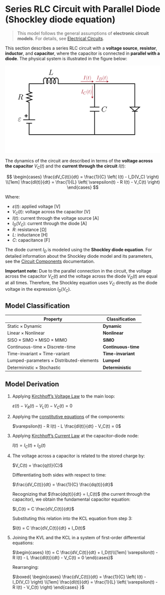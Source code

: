 # Series RLC Circuit with Parallel Diode (Shockley diode equation)

> This model follows the general assumptions of **electronic circuit models**.
> For details, see [Electrical Circuits](/models/circuits/README.md).

This section describes a series RLC circuit with a **voltage source**, **resistor**, **inductor**, and **capacitor**, where the capacitor is connected in **parallel with a diode**.
The physical system is illustrated in the figure below:

<img src="diagram.svg" alt="Series RLC Circuit with Parallel Diode"/>

The dynamics of the circuit are described in terms of the **voltage across the capacitor** $V_C(t)$ and the **current through the circuit** $I(t)$:

$$
\begin{cases}
  \frac{dV_C(t)}{dt} = \frac{1}{C} \left( I(t) - I_D(V_C) \right) \\[1em]
  \frac{dI(t)}{dt} = \frac{1}{L} \left( \varepsilon(t) - R I(t) - V_C(t) \right)
\end{cases}
$$

Where:

- $\varepsilon(t)$: applied voltage [V]
- $V_C(t)$: voltage across the capacitor [V]
- $I(t)$: current through the voltage source [A]
- $I_D(V_C)$: current through the diode [A]
- $R$: resistance [Ω]
- $L$: inductance [H]
- $C$: capacitance [F]

The diode current $I_D$ is modeled using the **Shockley diode equation**. For detailed information about the Shockley diode model and its parameters, see the [Circuit Components](/docs/electronic-components.md) documentation.

**Important note:** Due to the parallel connection in the circuit, the voltage across the capacitor $V_C(t)$ and the voltage across the diode $V_D(t)$ are equal at all times. Therefore, the Shockley equation uses $V_C$ directly as the diode voltage in the expression $I_D(V_C)$.

## Model Classification

| Property                                 | Classification      |
| ---------------------------------------- | ------------------- |
| Static × Dynamic                         | **Dynamic**         |
| Linear × Nonlinear                       | **Nonlinear**       |
| SISO × SIMO × MISO × MIMO                | **SIMO**            |
| Continuous-time × Discrete-time          | **Continuous-time** |
| Time-invariant × Time-variant            | **Time-invariant**  |
| Lumped-parameters × Distributed-elements | **Lumped**          |
| Deterministic × Stochastic               | **Deterministic**   |

## Model Derivation

1. Applying [Kirchhoff’s Voltage Law](/docs/kirchhoff-laws.md) to the main loop:

   $`\varepsilon(t) - V_R(t) - V_L(t) - V_C(t) = 0`$

2. Applying the [constitutive equations](/docs/electronic-components.md) of the components:

   $`\varepsilon(t) - R I(t) - L \frac{dI(t)}{dt} - V_C(t) = 0`$

3. Applying [Kirchhoff’s Current Law](/docs/kirchhoff-laws.md) at the capacitor-diode node:

   $`I(t) = I_C(t) + I_D(t)`$

4. The voltage across a capacitor is related to the stored charge by:

   $`V_C(t) = \frac{q(t)}{C}`$

   Differentiating both sides with respect to time:

   $`\frac{dV_C(t)}{dt} = \frac{1}{C} \frac{dq(t)}{dt}`$

   Recognizing that $\frac{dq(t)}{dt} = I_C(t)$ (the current through the capacitor), we obtain the fundamental capacitor equation:

   $`I_C(t) = C \frac{dV_C(t)}{dt}`$

   Substituting this relation into the KCL equation from step 3:

   $`I(t) = C \frac{dV_C(t)}{dt} + I_D(t)`$

5. Joining the KVL and the KCL in a system of first-order differential equations:

   $`\begin{cases}
      I(t) = C \frac{dV_C(t)}{dt} + I_D(t)\\[1em]
      \varepsilon(t) - R I(t) - L \frac{dI(t)}{dt} - V_C(t) = 0
   \end{cases}`$

   Rearranging:

   $`\boxed{
      \begin{cases}
         \frac{dV_C(t)}{dt} = \frac{1}{C} \left( I(t) - I_D(V_C) \right) \\[1em]
         \frac{dI(t)}{dt} = \frac{1}{L} \left( \varepsilon(t) - R I(t) - V_C(t) \right)
      \end{cases}
   }`$
